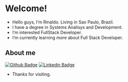  # Welcome!

-  Hello guys,  I’m Rinaldo. Living in Sao Paulo, Brazil.
-  I have a degree in Systems Analisys and Development.
-  I’m interested FullStack Developer.
-  I’m currently learning more about Full Stack Developer.


## About me

[![Github Badge](https://img.shields.io/badge/-Github-000?style=flat-square&logo=Github&logoColor=white&link=https://github.com/Rinaldo845)](https://github.com/Rinaldo845)
[![Linkedin Badge](https://img.shields.io/badge/-LinkedIn-blue?style=flat-square&logo=Linkedin&logoColor=white&link=https://www.linkedin.com/in/rinaldo-r-8a4344231/ )](https://www.linkedin.com/in/rinaldo-r-8a4344231/ )





- Thanks for visiting.


<!---
Rinaldo845/Rinaldo845 is a ✨ special ✨ repository because its `README.md` (this file) appears on your GitHub profile.
You can click the Preview link to take a look at your changes.
--->
